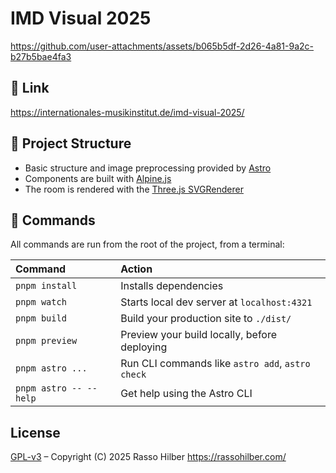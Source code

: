 
# IMD Visual 2025
  

https://github.com/user-attachments/assets/b065b5df-2d26-4a81-9a2c-b27b5bae4fa3


## 👀 Link

https://internationales-musikinstitut.de/imd-visual-2025/

## 🚀 Project Structure

- Basic structure and image preprocessing provided by [Astro](https://astro.build/)
- Components are built with [Alpine.js](https://alpinejs.dev/)
- The room is rendered with the [Three.js SVGRenderer](https://threejs.org/docs/#examples/en/renderers/SVGRenderer)

## 🧞 Commands

All commands are run from the root of the project, from a terminal:

| Command                   | Action                                           |
| :------------------------ | :----------------------------------------------- |
| `pnpm install`            | Installs dependencies                            |
| `pnpm watch`              | Starts local dev server at `localhost:4321`      |
| `pnpm build`              | Build your production site to `./dist/`          |
| `pnpm preview`            | Preview your build locally, before deploying     |
| `pnpm astro ...`          | Run CLI commands like `astro add`, `astro check` |
| `pnpm astro -- --help`    | Get help using the Astro CLI                     |

## License

[GPL-v3](https://github.com/hirasso/imd-visual-2025/blob/main/LICENSE) – Copyright (C) 2025 Rasso Hilber <https://rassohilber.com/>
